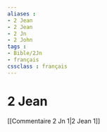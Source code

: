 ```yaml
---
aliases : 
- 2 Jean
- 2 Jean
- 2 Jn
- 2 John
tags : 
- Bible/2Jn
- français
cssclass : français
---
```


# 2 Jean

[[Commentaire 2 Jn 1|2 Jean 1]]
